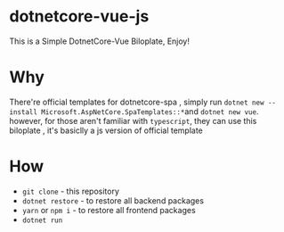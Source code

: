 # dotnetcore-vue-js
This is a Simple DotnetCore-Vue Biloplate, Enjoy!
# Why
There're official templates for dotnetcore-spa , simply run `dotnet new --install Microsoft.AspNetCore.SpaTemplates::*`and `dotnet new vue`. however, for those aren't familiar with  `typescript`, they can use this biloplate , it's basiclly a js version of official template
# How
- `git clone` - this repository
- `dotnet restore` - to restore all backend packages
- `yarn` or `npm i` - to restore all frontend packages
- `dotnet run`
